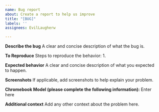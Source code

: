 ```yaml
---
name: Bug report
about: Create a report to help us improve
title: "[BUG]"
labels: ''
assignees: EvilLaugherw

---
```


**Describe the bug**
A clear and concise description of what the bug is.

**To Reproduce**
Steps to reproduce the behavior:
1.

**Expected behavior**
A clear and concise description of what you expected to happen.

**Screenshots**
If applicable, add screenshots to help explain your problem.

**Chromebook Model (please complete the following information):**
 Enter here

**Additional context**
Add any other context about the problem here.
